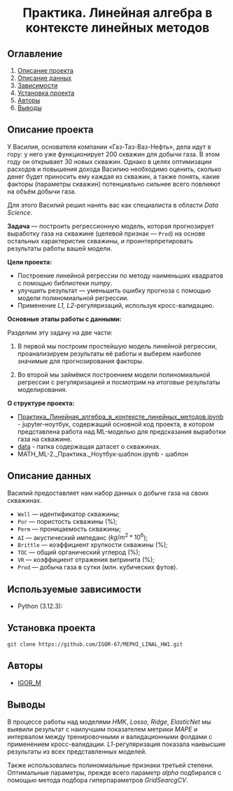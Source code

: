 # <center> **Практика. Линейная алгебра в контексте линейных методов** </center>
## Оглавление
1. [Описание проекта](#Описание-проекта)
2. [Описание данных](#Описание-данных)
3. [Зависимости](#Используемые-зависимости)
4. [Установка проекта](#Установка-проекта)
5. [Авторы](#Авторы)
6. [Выводы](#Выводы)

## Описание проекта
У Василия, основателя компании «Газ-Таз-Ваз-Нефть», дела идут в гору: у него уже функционирует 200 скважин для добычи газа. В этом году он открывает 30 новых скважин. Однако в целях оптимизации расходов и повышения дохода Василию необходимо оценить, сколько денег будет приносить ему каждая из скважин, а также понять, какие факторы (параметры скважин) потенциально сильнее всего повлияют на объём добычи газа.

Для этого Василий решил нанять вас как специалиста в области *Data Science*.

**Задача** — построить регрессионную модель, которая прогнозирует выработку газа на скважине (целевой признак — `Prod`) на основе остальных характеристик скважины, и проинтерпретировать результаты работы вашей модели.

**Цели проекта:**
* Построение линейной регрессии по методу наименьших квадратов с помощью библиотеки *numpy*.
* улучшить результат — уменьшить ошибку прогноза с помощью модели полиномиальной регрессии.
* Применение *L1, L2*-регуляризаций, используя кросс-валидацию.

**Основные этапы работы с данными:**

Разделим эту задачу на две части:

1. В первой мы построим простейшую модель линейной регрессии, проанализируем результаты её работы и выберем наиболее значимые для прогнозирования факторы.

2. Во второй мы займёмся построением модели полиномиальной регрессии с регуляризацией и посмотрим на итоговые результаты моделирования.

**О структуре проекта:**
* [Практика_Линейная_алгебра_в_контексте_линейных_методов.ipynb](./Практика_Линейная_алгебра_в_контексте_линейных_методов.ipynb) - jupyter-ноутбук, содержащий основной код проекта, в котором представлена работа над ML-моделью для предсказания выработки газа на скважине.
* [data](./data/) - папка содержащая датасет о скважинах.
* MATH_ML-2._Практика._Ноутбук-шаблон.ipynb - шаблон

## Описание данных

Василий предоставляет нам набор данных о добыче газа на своих скважинах.

 * `Well` — идентификатор скважины;
 * `Por` — пористость скважины (%);
 * `Perm` — проницаемость скважины;
 * `AI` — акустический импеданс ($kg/m^2 * 10^6$);
 * `Brittle` — коэффициент хрупкости скважины (%);
 * `TOC` — общий органический углерод (%);
 * `VR` — коэффициент отражения витринита (%);
 * `Prod` — добыча газа в сутки (млн. кубических футов).

## Используемые зависимости
* Python (3.12.3):
    
## Установка проекта

```
git clone https://github.com/IGOR-67/MEPHI_LINAL_HW1.git
```

## Авторы

* [IGOR_M](https://t.me/imedved67)

## Выводы

В процессе работы над моделями *НМК*, *Losso*, *Ridge*, *ElasticNet* мы выявили результат с наилучшим показателем метрики *MAPE* и интервалом между тренировочными и валидационными фолдами с применением кросс-валидации. *L1*-регуляризация показала наивысшие результаты из всех представленных моделей.

Также использовались полиномиальные признаки третьей степени. Оптимальные параметры, прежде всего параметр *alpha* подбирался с помощью метода подбора гиперпараметров *GridSearcgCV*.
